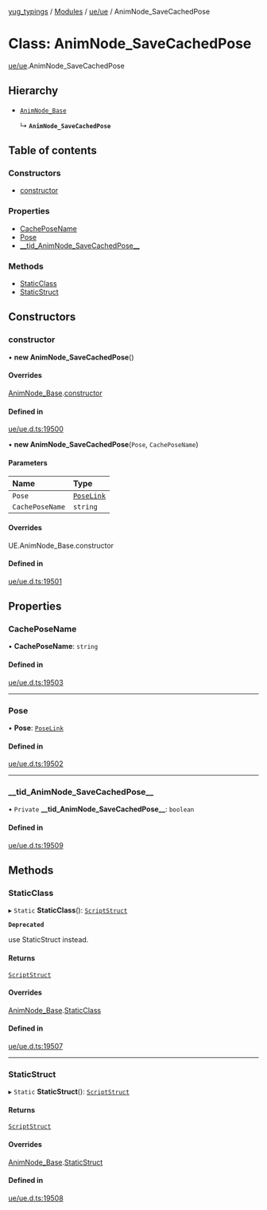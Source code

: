 [yug_typings](../README.md) / [Modules](../modules.md) / [ue/ue](../modules/ue_ue.md) / AnimNode\_SaveCachedPose

# Class: AnimNode\_SaveCachedPose

[ue/ue](../modules/ue_ue.md).AnimNode_SaveCachedPose

## Hierarchy

- [`AnimNode_Base`](ue_ue.AnimNode_Base.md)

  ↳ **`AnimNode_SaveCachedPose`**

## Table of contents

### Constructors

- [constructor](ue_ue.AnimNode_SaveCachedPose.md#constructor)

### Properties

- [CachePoseName](ue_ue.AnimNode_SaveCachedPose.md#cacheposename)
- [Pose](ue_ue.AnimNode_SaveCachedPose.md#pose)
- [\_\_tid\_AnimNode\_SaveCachedPose\_\_](ue_ue.AnimNode_SaveCachedPose.md#__tid_animnode_savecachedpose__)

### Methods

- [StaticClass](ue_ue.AnimNode_SaveCachedPose.md#staticclass)
- [StaticStruct](ue_ue.AnimNode_SaveCachedPose.md#staticstruct)

## Constructors

### constructor

• **new AnimNode_SaveCachedPose**()

#### Overrides

[AnimNode_Base](ue_ue.AnimNode_Base.md).[constructor](ue_ue.AnimNode_Base.md#constructor)

#### Defined in

[ue/ue.d.ts:19500](https://github.com/YugMetaverse/yug_typings/blob/b7d9b19/ue/ue.d.ts#L19500)

• **new AnimNode_SaveCachedPose**(`Pose`, `CachePoseName`)

#### Parameters

| Name | Type |
| :------ | :------ |
| `Pose` | [`PoseLink`](ue_ue.PoseLink.md) |
| `CachePoseName` | `string` |

#### Overrides

UE.AnimNode\_Base.constructor

#### Defined in

[ue/ue.d.ts:19501](https://github.com/YugMetaverse/yug_typings/blob/b7d9b19/ue/ue.d.ts#L19501)

## Properties

### CachePoseName

• **CachePoseName**: `string`

#### Defined in

[ue/ue.d.ts:19503](https://github.com/YugMetaverse/yug_typings/blob/b7d9b19/ue/ue.d.ts#L19503)

___

### Pose

• **Pose**: [`PoseLink`](ue_ue.PoseLink.md)

#### Defined in

[ue/ue.d.ts:19502](https://github.com/YugMetaverse/yug_typings/blob/b7d9b19/ue/ue.d.ts#L19502)

___

### \_\_tid\_AnimNode\_SaveCachedPose\_\_

• `Private` **\_\_tid\_AnimNode\_SaveCachedPose\_\_**: `boolean`

#### Defined in

[ue/ue.d.ts:19509](https://github.com/YugMetaverse/yug_typings/blob/b7d9b19/ue/ue.d.ts#L19509)

## Methods

### StaticClass

▸ `Static` **StaticClass**(): [`ScriptStruct`](ue_ue.ScriptStruct.md)

**`Deprecated`**

use StaticStruct instead.

#### Returns

[`ScriptStruct`](ue_ue.ScriptStruct.md)

#### Overrides

[AnimNode_Base](ue_ue.AnimNode_Base.md).[StaticClass](ue_ue.AnimNode_Base.md#staticclass)

#### Defined in

[ue/ue.d.ts:19507](https://github.com/YugMetaverse/yug_typings/blob/b7d9b19/ue/ue.d.ts#L19507)

___

### StaticStruct

▸ `Static` **StaticStruct**(): [`ScriptStruct`](ue_ue.ScriptStruct.md)

#### Returns

[`ScriptStruct`](ue_ue.ScriptStruct.md)

#### Overrides

[AnimNode_Base](ue_ue.AnimNode_Base.md).[StaticStruct](ue_ue.AnimNode_Base.md#staticstruct)

#### Defined in

[ue/ue.d.ts:19508](https://github.com/YugMetaverse/yug_typings/blob/b7d9b19/ue/ue.d.ts#L19508)
